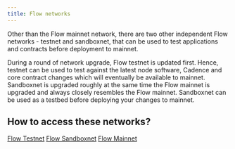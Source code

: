 ```yaml
---
title: Flow networks
---
```


Other than the Flow mainnet network, there are two other independent Flow networks - testnet and sandboxnet, that can be used to test applications and contracts before deployment to mainnet.

During a round of network upgrade, Flow testnet is updated first. Hence, testnet can be used to test against the latest node software, Cadence and core contract changes which will eventually be available to mainnet.
Sandboxnet is upgraded roughly at the same time the Flow mainnet is upgraded and always closely resembles the Flow mainnet. Sandboxnet can be used as a testbed before deploying your changes to mainnet.

## How to access these networks?

[Flow Testnet](/concepts/accessing-testnet)
[Flow Sandboxnet](/concepts/accessing-sandboxnet)
[Flow Mainnet](/concepts/accessing-mainnet)
